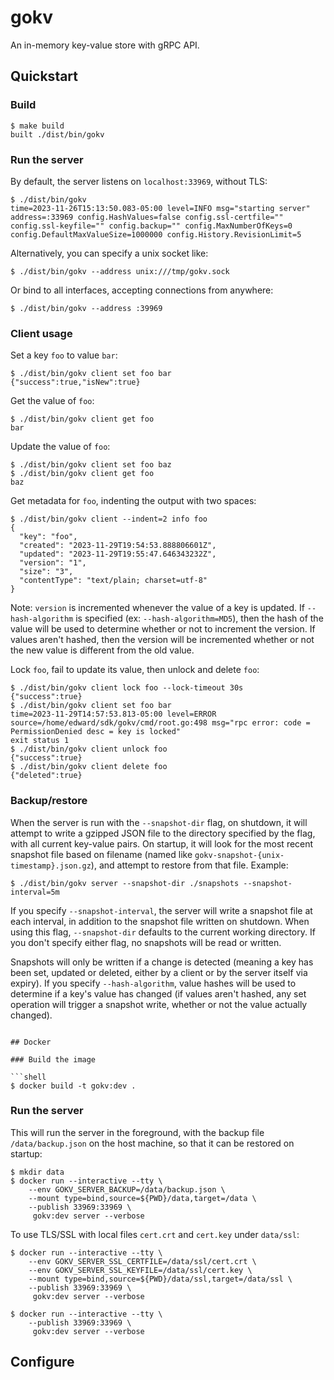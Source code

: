 # gokv

An in-memory key-value store with gRPC API.

## Quickstart

### Build

```shell
$ make build
built ./dist/bin/gokv
```

### Run the server

By default, the server listens on `localhost:33969`, without TLS:

```shell
$ ./dist/bin/gokv
time=2023-11-26T15:13:50.083-05:00 level=INFO msg="starting server" address=:33969 config.HashValues=false config.ssl-certfile="" config.ssl-keyfile="" config.backup="" config.MaxNumberOfKeys=0 config.DefaultMaxValueSize=1000000 config.History.RevisionLimit=5
```

Alternatively, you can specify a unix socket like:

```shell
$ ./dist/bin/gokv --address unix:///tmp/gokv.sock
```

Or bind to all interfaces, accepting connections from anywhere:

```shell
$ ./dist/bin/gokv --address :39969
```

### Client usage

Set a key `foo` to value `bar`:

```shell
$ ./dist/bin/gokv client set foo bar
{"success":true,"isNew":true}
```

Get the value of `foo`:

```shell
$ ./dist/bin/gokv client get foo
bar
```

Update the value of `foo`:

```shell
$ ./dist/bin/gokv client set foo baz
$ ./dist/bin/gokv client get foo
baz
```

Get metadata for `foo`, indenting the output with two spaces:

```shell
$ ./dist/bin/gokv client --indent=2 info foo
{
  "key": "foo",
  "created": "2023-11-29T19:54:53.888806601Z",
  "updated": "2023-11-29T19:55:47.646343232Z",
  "version": "1",
  "size": "3",
  "contentType": "text/plain; charset=utf-8"
}
```

Note: `version` is incremented whenever the value of a key is updated. If
`--hash-algorithm` is specified (ex: `--hash-algorithm=MD5`), then the hash
of the value will be used to determine whether or not to increment the version.
If values aren't hashed, then the version will be incremented whether or not
the new value is different from the old value.

Lock `foo`, fail to update its value, then unlock and delete `foo`:

```shell
$ ./dist/bin/gokv client lock foo --lock-timeout 30s
{"success":true}
$ ./dist/bin/gokv client set foo bar
time=2023-11-29T14:57:53.813-05:00 level=ERROR source=/home/edward/sdk/gokv/cmd/root.go:498 msg="rpc error: code = PermissionDenied desc = key is locked"
exit status 1
$ ./dist/bin/gokv client unlock foo
{"success":true}
$ ./dist/bin/gokv client delete foo
{"deleted":true}
```

### Backup/restore

When the server is run with the `--snapshot-dir` flag, on shutdown, it will
attempt to write a gzipped JSON file to the directory specified by the flag,
with all current key-value pairs. On startup, it will look for the most
recent snapshot file based on filename (named 
like `gokv-snapshot-{unix-timestamp}.json.gz`), and attempt to restore from
that file. Example:

```shell
$ ./dist/bin/gokv server --snapshot-dir ./snapshots --snapshot-interval=5m
```

If you specify `--snapshot-interval`, the server will write a snapshot file
at each interval, in addition to the snapshot file written on shutdown. When
using this flag, `--snapshot-dir` defaults to the current working directory.
If you don't specify either flag, no snapshots will be read or written.

Snapshots will only be written if a change is detected (meaning a key has 
been set, updated or deleted, either by a client or by the server itself via
expiry). If you specify `--hash-algorithm`, value hashes will be used to
determine if a key's value has changed (if values aren't hashed, any set 
operation will trigger a snapshot write, whether or not the value actually 
changed).


```shell

## Docker

### Build the image

```shell
$ docker build -t gokv:dev .
```

### Run the server


This will run the server in the foreground, with the backup file
`/data/backup.json` on the host machine, so that it can be restored
on startup:

```shell
$ mkdir data
$ docker run --interactive --tty \
    --env GOKV_SERVER_BACKUP=/data/backup.json \
    --mount type=bind,source=${PWD}/data,target=/data \
    --publish 33969:33969 \
     gokv:dev server --verbose
```

To use TLS/SSL with local files `cert.crt` and `cert.key` under `data/ssl`:

```shell
$ docker run --interactive --tty \
    --env GOKV_SERVER_SSL_CERTFILE=/data/ssl/cert.crt \
    --env GOKV_SERVER_SSL_KEYFILE=/data/ssl/cert.key \
    --mount type=bind,source=${PWD}/data/ssl,target=/data/ssl \
    --publish 33969:33969 \
     gokv:dev server --verbose
```

```shell
$ docker run --interactive --tty \
    --publish 33969:33969 \
     gokv:dev server --verbose

```

## Configure


